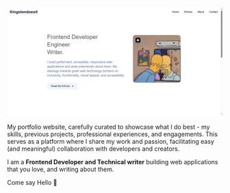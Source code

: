 <!-- ![landing page](./public/screenshot.png) -->
![landing page2](./public/screenshot1.png)

My portfolio website, carefully curated to showcase what I do best - my skills, previous projects, professional experiences, and engagements. This serves as a platform where I share my work and passion, facilitating easy (and meaningful) collaboration with developers and creators.

I am a **Frontend Developer and Technical writer** building web applications that you love, and writing about them.

Come say Hello 👋

